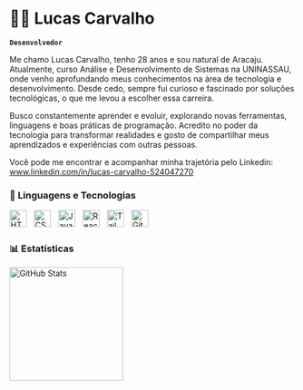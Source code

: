 # 🧑‍💻 Lucas Carvalho

**`Desenvolvedor`**

Me chamo Lucas Carvalho, tenho 28 anos e sou natural de Aracaju. Atualmente, curso Análise e Desenvolvimento de Sistemas na UNINASSAU, onde venho aprofundando meus conhecimentos na área de tecnologia e desenvolvimento. Desde cedo, sempre fui curioso e fascinado por soluções tecnológicas, o que me levou a escolher essa carreira.

Busco constantemente aprender e evoluir, explorando novas ferramentas, linguagens e boas práticas de programação. Acredito no poder da tecnologia para transformar realidades e gosto de compartilhar meus aprendizados e experiências com outras pessoas.

Você pode me encontrar e acompanhar minha trajetória pelo Linkedin: www.linkedin.com/in/lucas-carvalho-524047270

### 🤖 Linguagens e Tecnologias

<img 
    align="left" 
    alt="HTML"
    title="HTML" 
    width="30px" 
    style="padding-right: 10px;" 
    src="https://cdn.jsdelivr.net/gh/devicons/devicon@latest/icons/html5/html5-original.svg" 
/>
<img 
    align="left" 
    alt="CSS" 
    title="CSS"
    width="30px" 
    style="padding-right: 10px;" 
    src="https://cdn.jsdelivr.net/gh/devicons/devicon@latest/icons/css3/css3-original.svg" 
/>
<img 
    align="left" 
    alt="JavaScript" 
    title="JavaScript"
    width="30px" 
    style="padding-right: 10px;" 
    src="https://cdn.jsdelivr.net/gh/devicons/devicon@latest/icons/javascript/javascript-original.svg" 
/>
<img 
    align="left" 
    alt="React"
    title="React" 
    width="30px" 
    style="padding-right: 10px;" 
    src="https://cdn.jsdelivr.net/gh/devicons/devicon@latest/icons/react/react-original.svg" 
/>
<img 
    align="left" 
    alt="Tailwind" 
    title="Tailwind"
    width="30px" 
    style="padding-right: 10px;" 
    src="https://cdn.jsdelivr.net/gh/devicons/devicon@latest/icons/tailwindcss/tailwindcss-original.svg" 
/>
<img 
    align="left" 
    alt="Git" 
    title="Git"
    width="30px" 
    style="padding-right: 10px;" 
    src="https://cdn.jsdelivr.net/gh/devicons/devicon@latest/icons/git/git-original.svg" 
/>

<br/>
<br/>

### 📊 Estatísticas

<p>
<img 
      align="left" 
      alt="GitHub Stats" 
      height="200" 
      src="https://github-readme-stats.vercel.app/api/top-langs/?username=lucascarvalho8&theme=tokyonight&layout=compact&custom_title=Tecnologias&langs_count=9" 
  />

</p>
